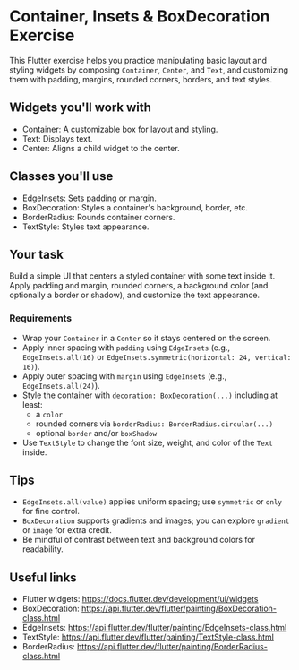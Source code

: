 # Container, Insets & BoxDecoration Exercise

This Flutter exercise helps you practice manipulating basic layout and styling widgets by composing `Container`, `Center`, and `Text`, and customizing them with padding, margins, rounded corners, borders, and text styles.

## Widgets you'll work with

- Container: A customizable box for layout and styling.
- Text: Displays text.
- Center: Aligns a child widget to the center.

## Classes you'll use

- EdgeInsets: Sets padding or margin.
- BoxDecoration: Styles a container's background, border, etc.
- BorderRadius: Rounds container corners.
- TextStyle: Styles text appearance.

## Your task

Build a simple UI that centers a styled container with some text inside it. Apply padding and margin, rounded corners, a background color (and optionally a border or shadow), and customize the text appearance.

### Requirements

- Wrap your `Container` in a `Center` so it stays centered on the screen.
- Apply inner spacing with `padding` using `EdgeInsets` (e.g., `EdgeInsets.all(16)` or `EdgeInsets.symmetric(horizontal: 24, vertical: 16)`).
- Apply outer spacing with `margin` using `EdgeInsets` (e.g., `EdgeInsets.all(24)`).
- Style the container with `decoration: BoxDecoration(...)` including at least:
	- a `color`
	- rounded corners via `borderRadius: BorderRadius.circular(...)`
	- optional `border` and/or `boxShadow`
- Use `TextStyle` to change the font size, weight, and color of the `Text` inside.

## Tips

- `EdgeInsets.all(value)` applies uniform spacing; use `symmetric` or `only` for fine control.
- `BoxDecoration` supports gradients and images; you can explore `gradient` or `image` for extra credit.
- Be mindful of contrast between text and background colors for readability.

## Useful links

- Flutter widgets: https://docs.flutter.dev/development/ui/widgets
- BoxDecoration: https://api.flutter.dev/flutter/painting/BoxDecoration-class.html
- EdgeInsets: https://api.flutter.dev/flutter/painting/EdgeInsets-class.html
- TextStyle: https://api.flutter.dev/flutter/painting/TextStyle-class.html
- BorderRadius: https://api.flutter.dev/flutter/painting/BorderRadius-class.html
